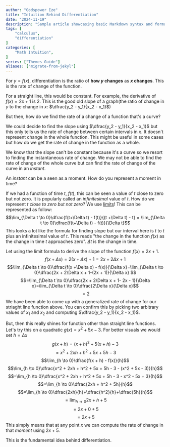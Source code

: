 ```yaml
---
author: "Godspower Eze"
title: "Intuition Behind Differentiation"
date: "2024-11-19"
description: "Sample article showcasing basic Markdown syntax and formatting for HTML elements."
tags: [
    "calculus",
    "differentiation"
]
categories: [
    "Math Intuition",
]
series: ["Themes Guide"]
aliases: ["migrate-from-jekyl"]
---
```

For $y = f(x)$, differentiation is the ratio of **how $y$  changes** as **$x$ changes**. This is the rate of change of the function.

For a straight line, this would be constant. For example, the derivative of $f(x)=2x + 1$ is 2. This is the good old slope of a graph(the ratio of change in $y$ to the change in $x$: $\dfrac{y_2 - y_1}{x_2 - x_1}$)

But then, how do we find the rate of a change of a function that's a curve?

We could decide to find the slope using $\dfrac{y_2 - y_1}{x_2 - x_1}$ but this only tells us the rate of change between certain intervals in $x$. It doesn't represent change in the whole function. This might be useful in some cases but how do we get the rate of change in the function as a whole.

We know that the slope can't be constant because it's a curve so we resort to finding the instantaneous rate of change. We may not be able to find the rate of change of the whole curve but can find the rate of change of the curve in an *instant*.

An *instant* can be a seen as a moment. How do you represent a moment in time?

If we had a function of time $t$, $f(t)$, this can be seen a value of $t$ close to zero but not zero. It is popularly called an *infinitesimal* value of $t$. How do we represent *$t$ close to zero but not zero*? We use [limits](https://byjus.com/maths/limits/)! This can be represented as follow:$$\lim_{\Delta t \to 0}\dfrac{f(t+\Delta t) - f(t)}{(t +\Delta t) - t} = \lim_{\Delta t \to 0}\dfrac{f(t+\Delta t) - f(t)}{\Delta t}$$This looks a lot like the formula for finding slope but our interval here is $t$ to $t$ plus an infinitesimal value of $t$. This reads "the change in the function $f(x)$ as the change in time $t$ approaches zero". $\Delta t$ is the change in time.

Let using the limit formula to derive the slope of the function $f(x) = 2x + 1$.$$f(x + \Delta x) = 2(x + \Delta x) + 1 = 2x + 2\Delta x + 1$$$$\lim_{\Delta t \to 0}\dfrac{f(x +\Delta x) - f(x)}{\Delta x}=\lim_{\Delta t \to 0}\dfrac{2x + 2\Delta x + 1-(2x + 1)}{\Delta x} $$$$=\lim_{\Delta t \to 0}\dfrac{2x + 2\Delta x + 1- 2x - 1}{\Delta x}=\lim_{\Delta t \to 0}\dfrac{2\Delta x}{\Delta x}$$$$=2$$We have been able to come up with a generalized rate of change for our striaght line function above. You can confirm this by picking two arbitrary values of $x_1$ and $x_2$ and computing $\dfrac{y_2 - y_1}{x_2 - x_1}$.

But, then this really shines for function other than straight line functions. Let's try this on a quadratic $g(x) = x^2 + 5x - 3$. For better visuals we would set $h = \Delta x$ $$g(x + h) = (x + h)^2 + 5(x + h) - 3$$$$=x^2 + 2xh + h^2 + 5x + 5h - 3$$
$$\lim_{h \to 0}\dfrac{f(x + h) - f(x)}{h}$$ $$\lim_{h \to 0}\dfrac{x^2 + 2xh + h^2 + 5x + 5h - 3 - (x^2 + 5x - 3)}{h}$$$$=\lim_{h \to 0}\dfrac{x^2 + 2xh + h^2 + 5x + 5h - 3 - x^2 - 5x + 3}{h}$$$$=\lim_{h \to 0}\dfrac{2xh + h^2 + 5h}{h}$$$$=\lim_{h \to 0}\dfrac{2xh}{h}+\dfrac{h^2}{h}+\dfrac{5h}{h}$$$$=\lim_{h \to 0}2x+ h + 5$$$$=2x + 0 + 5$$$$=2x + 5$$This simply means that at any point $x$ we can compute the rate of change in that *moment* using $2x + 5$.

This is the fundamental idea behind differentiation.
